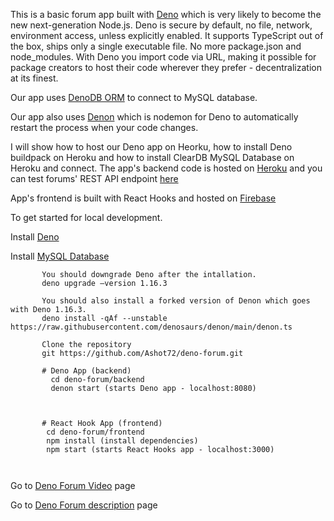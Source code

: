 This is a basic forum app built with [Deno](https://deno.land/) which is very
likely to become the new next-generation Node.js. Deno is secure by default, no
file, network, environment access, unless explicitly enabled. It supports
TypeScript out of the box, ships only a single executable file. No more
package.json and node_modules. With Deno you import code via URL, making it
possible for package creators to host their code wherever they prefer -
decentralization at its finest.

Our app uses [DenoDB ORM](https://eveningkid.com/denodb-docs/) to connect to
MySQL database.

Our app also uses [Denon](https://deno.land/x/denon@2.4.10) which is nodemon for
Deno to automatically restart the process when your code changes.

I will show how to host our Deno app on Heorku, how to install Deno buildpack on
Heroku and how to install ClearDB MySQL Database on Heroku and connect. The
app's backend code is hosted on [Heroku](https://www.heroku.com/platform) and
you can test forums' REST API endpoint
[here](https://denoforums.herokuapp.com/api/forums)

App's frontend is built with React Hooks and hosted on
[Firebase](https://denoforums.web.app/)

To get started for local development.

Install [Deno](https://deno.land/)

Install [MySQL Database](https://www.mysql.com)

```
       You should downgrade Deno after the intallation.
       deno upgrade –version 1.16.3 
       
       You should also install a forked version of Denon which goes with Deno 1.16.3.
       deno install -qAf --unstable https://raw.githubusercontent.com/denosaurs/denon/main/denon.ts

       Clone the repository
       git https://github.com/Ashot72/deno-forum.git
       
       # Deno App (backend)
         cd deno-forum/backend
         denon start (starts Deno app - localhost:8080)
  
      

       # React Hook App (frontend)
        cd deno-forum/frontend
        npm install (install dependencies)
        npm start (starts React Hooks app - localhost:3000)
        
        
```

Go to [Deno Forum Video](https://youtu.be/YPhfLHlShHs) page

Go to [Deno Forum description](https://ashot72.github.io/deno-forum/index.html)
page
